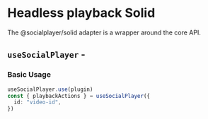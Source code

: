 <script setup>
import BundleSize from '../../components/BundleSize.vue'
</script>

# Headless playback Solid

The @socialplayer/solid adapter is a wrapper around the core API.

## `useSocialPlayer` - <BundleSize func="useSocialPlayer" pkg="@socialplayer/solid" />

### Basic Usage

```ts
useSocialPlayer.use(plugin)
const { playbackActions } = useSocialPlayer({
  id: "video-id",
})
```
